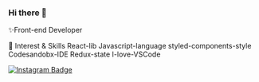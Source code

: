 ### Hi there 👋

✨Front-end Developer

🌱 Interest & Skills
React-lib Javascript-language styled-components-style Codesandobx-IDE Redux-state I-love-VSCode

[![Instagram Badge](https://img.shields.io/badge/-Instagram-dd2a7b?style=flat-square&logo=instagram&logoColor=white&link=https://https://www.instagram.com/hahmji_82/)](https://https://www.instagram.com/hahmji_82/)
